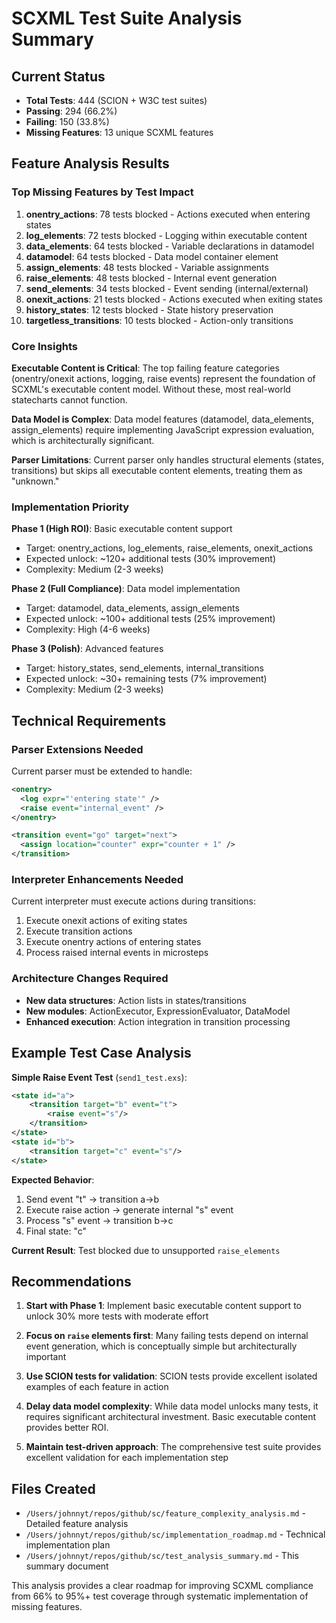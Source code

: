 # SCXML Test Suite Analysis Summary

## Current Status
- **Total Tests**: 444 (SCION + W3C test suites)
- **Passing**: 294 (66.2%)
- **Failing**: 150 (33.8%)
- **Missing Features**: 13 unique SCXML features

## Feature Analysis Results

### Top Missing Features by Test Impact
1. **onentry_actions**: 78 tests blocked - Actions executed when entering states
2. **log_elements**: 72 tests blocked - Logging within executable content  
3. **data_elements**: 64 tests blocked - Variable declarations in datamodel
4. **datamodel**: 64 tests blocked - Data model container element
5. **assign_elements**: 48 tests blocked - Variable assignments
6. **raise_elements**: 48 tests blocked - Internal event generation
7. **send_elements**: 34 tests blocked - Event sending (internal/external)
8. **onexit_actions**: 21 tests blocked - Actions executed when exiting states
9. **history_states**: 12 tests blocked - State history preservation
10. **targetless_transitions**: 10 tests blocked - Action-only transitions

### Core Insights

**Executable Content is Critical**: The top failing feature categories (onentry/onexit actions, logging, raise events) represent the foundation of SCXML's executable content model. Without these, most real-world statecharts cannot function.

**Data Model is Complex**: Data model features (datamodel, data_elements, assign_elements) require implementing JavaScript expression evaluation, which is architecturally significant.

**Parser Limitations**: Current parser only handles structural elements (states, transitions) but skips all executable content elements, treating them as "unknown."

### Implementation Priority

**Phase 1 (High ROI)**: Basic executable content support
- Target: onentry_actions, log_elements, raise_elements, onexit_actions
- Expected unlock: ~120+ additional tests (30% improvement)
- Complexity: Medium (2-3 weeks)

**Phase 2 (Full Compliance)**: Data model implementation  
- Target: datamodel, data_elements, assign_elements
- Expected unlock: ~100+ additional tests (25% improvement)
- Complexity: High (4-6 weeks)

**Phase 3 (Polish)**: Advanced features
- Target: history_states, send_elements, internal_transitions
- Expected unlock: ~30+ remaining tests (7% improvement)  
- Complexity: Medium (2-3 weeks)

## Technical Requirements

### Parser Extensions Needed
Current parser must be extended to handle:
```xml
<onentry>
  <log expr="'entering state'" />
  <raise event="internal_event" />
</onentry>

<transition event="go" target="next">
  <assign location="counter" expr="counter + 1" />
</transition>
```

### Interpreter Enhancements Needed  
Current interpreter must execute actions during transitions:
1. Execute onexit actions of exiting states
2. Execute transition actions  
3. Execute onentry actions of entering states
4. Process raised internal events in microsteps

### Architecture Changes Required
- **New data structures**: Action lists in states/transitions
- **New modules**: ActionExecutor, ExpressionEvaluator, DataModel
- **Enhanced execution**: Action integration in transition processing

## Example Test Case Analysis

**Simple Raise Event Test** (`send1_test.exs`):
```xml
<state id="a">
    <transition target="b" event="t">
        <raise event="s"/>
    </transition>
</state>
<state id="b">  
    <transition target="c" event="s"/>
</state>
```

**Expected Behavior**:
1. Send event "t" → transition a→b
2. Execute raise action → generate internal "s" event  
3. Process "s" event → transition b→c
4. Final state: "c"

**Current Result**: Test blocked due to unsupported `raise_elements`

## Recommendations

1. **Start with Phase 1**: Implement basic executable content support to unlock 30% more tests with moderate effort

2. **Focus on `raise` elements first**: Many failing tests depend on internal event generation, which is conceptually simple but architecturally important

3. **Use SCION tests for validation**: SCION tests provide excellent isolated examples of each feature in action

4. **Delay data model complexity**: While data model unlocks many tests, it requires significant architectural investment. Basic executable content provides better ROI.

5. **Maintain test-driven approach**: The comprehensive test suite provides excellent validation for each implementation step

## Files Created
- `/Users/johnnyt/repos/github/sc/feature_complexity_analysis.md` - Detailed feature analysis
- `/Users/johnnyt/repos/github/sc/implementation_roadmap.md` - Technical implementation plan
- `/Users/johnnyt/repos/github/sc/test_analysis_summary.md` - This summary document

This analysis provides a clear roadmap for improving SCXML compliance from 66% to 95%+ test coverage through systematic implementation of missing features.
